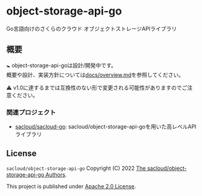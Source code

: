 # object-storage-api-go

Go言語向けのさくらのクラウド オブジェクトストレージAPIライブラリ

## 概要

:baby_symbol: object-storage-api-goは設計/開発中です。  
概要や設計、実装方針については[docs/overview.md](https://github.com/sacloud/object-storage-api-go/blob/main/docs/design/overview.md)を参照してください。

:warning:  v1.0に達するまでは互換性のない形で変更される可能性がありますのでご注意ください。

### 関連プロジェクト

- [sacloud/sacloud-go](https://github.com/sacloud/sacloud-go): sacloud/object-storage-api-goを用いた高レベルAPIライブラリ

## License

`sacloud/object-storage-api-go` Copyright (C) 2022 [The sacloud/object-storage-api-go Authors](AUTHORS).

This project is published under [Apache 2.0 License](LICENSE.txt).
